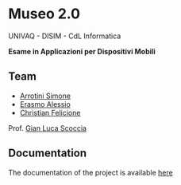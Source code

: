 # Museo 2.0

UNIVAQ - DISIM - CdL Informatica

**Esame in Applicazioni per Dispositivi Mobili**

## Team
- [Arrotini Simone](https://github.com/simonearrotini)
- [Erasmo Alessio](https://github.com/alessioerasmo/)
- [Christian Felicione](https://github.com/christianfe/)

Prof. [Gian Luca Scoccia](https://github.com/gianlucascoccia/)

## Documentation

The documentation of the project is available [here](docs/Template.docx)
